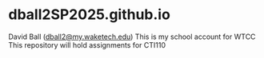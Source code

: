 # dball2SP2025.github.io
David Ball (dball2@my.waketech.edu)
This is my school account for WTCC
This repository will hold assignments for CTI110
